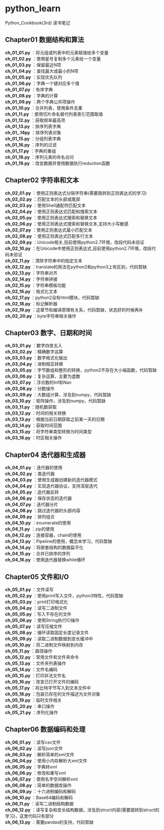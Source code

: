 # python_learn

Python_Cookbook(3rd) 读书笔记

## Chapter01 数据结构和算法

**ch_01_01.py** ：将元组或列表中的元素赋值给多个变量<br>
**ch_01_02.py** ：使用星号复制多个元素给一个变量<br>
**ch_01_03.py** ：保留最近N项<br>
**ch_01_04.py** ：查找最大或最小的N项<br>
**ch_01_05.py** ：实现优先队列<br>
**ch_01_06.py** ：字典一个键对应多个值<br>
**ch_01_07.py** ：有序字典<br>
**ch_01_08.py** ：字典的计算<br>
**ch_01_09.py** ：两个字典公共项操作<br>
**ch_01_10.py** ：合并列表，使用条件去重<br>
**ch_01_11.py** ：使用切片命名替代列表索引范围取值<br>
**ch_01_12.py** ：获取频率最高项<br>
**ch_01_13.py** ：排序列表字典<br>
**ch_01_.14py** ：排序列表对象<br>
**ch_01_15.py** ：分组列表字典<br>
**ch_01_16.py** ：序列的过滤<br>
**ch_01_17.py** ：字典的重组<br>
**ch_01_18.py** ：序列元素的命名访问<br>
**ch_01_19.py** ：改变数据并使用数据执行reduction函数<br>

## Chapter02 字符串和文本

**ch_02_01.py** ：使用正则表达式分隔字符串(需要跳转到正则表达式的学习)<br>
**ch_02_02.py** ：匹配文本的头部或尾部<br>
**ch_02_03.py** ：使用Shell通配符匹配文本<br>
**ch_02_04.py** ：使用正则表达式匹配和搜索文本<br>
**ch_02_05.py** ：使用正则表达式搜索和替换文本<br>
**ch_02_06.py** ：使用正则表达式搜索和替换文本,支持大小写敏感<br>
**ch_02_07.py** ：使用正则表达式最小匹配文本<br>
**ch_02_08.py** ：使用正则表达式匹配多行文本<br>
**ch_02_09.py** ：Unicode相关,目前使用python2.7环境，改段代码未验证<br>
**ch_02_10.py** ：在Unicode中使用正则表达式,目前使用python2.7环境，改段代码未验证<br>
**ch_02_11.py** ：清除字符串中的指定文本<br>
**ch_02_12.py** ：translate的用法在python2和python3上有区别，代码暂缺<br>
**ch_02_13.py** ：字符串对齐<br>
**ch_02_14.py** ：字符串拼接<br>
**ch_02_15.py** ：字符串模板功能<br>
**ch_02_16.py** ：格式化文本<br>
**ch_02_17.py** ：python2没有html模块，代码暂缺<br>
**ch_02_18.py** ：标记解析器<br>
**ch_02_19.py** ：这章节和编译原理有关系，代码暂缺，状态好的时候再补<br>
**ch_02_20.py** ：byte字符串相关操作<br>

## Chapter03 数字、日期和时间

**ch_03_01.py** ：数字四舍五入<br>
**ch_03_02.py** ：精确数字运算<br>
**ch_03_03.py** ：数字格式化输出<br>
**ch_03_04.py** ：进制相互转换<br>
**ch_03_05.py** ：字节数组和整形的转换，python2不存在大小端函数，代码暂缺<br>
**ch_03_06.py** ：复杂运算，主要为虚数<br>
**ch_03_07.py** ：浮点数的Inf和Nan<br>
**ch_03_08.py** ：分数操作<br>
**ch_03_09.py** ：大数组计算，涉及到numpy，代码暂缺<br>
**ch_03_10.py** ：矩阵操作，涉及到numpy，代码暂缺<br>
**ch_03_11.py** ：随机数获取<br>
**ch_03_12.py** ：时间的相关转换<br>
**ch_03_13.py** ：根据当前日期获取之前某一天的日期<br>
**ch_03_14.py** ：获取时间范围<br>
**ch_03_15.py** ：将字符串类型转换为时间类型<br>
**ch_03_16.py** ：时区相关操作<br>

## Chapter04 迭代器和生成器

**ch_04_01.py** ：迭代器的使用<br>
**ch_04_02.py** ：类迭代器<br>
**ch_04_03.py** ：使用生成器创建新的迭代器模式<br>
**ch_04_04.py** ：实现迭代器协议，支持深层迭代<br>
**ch_04_05.py** ：迭代器反转<br>
**ch_04_06.py** ：保存状态的迭代器<br>
**ch_04_07.py** ：迭代器分片<br>
**ch_04_08.py** ：跳过迭代器的头部内容<br>
**ch_04_09.py** ：排列组合<br>
**ch_04_10.py** ：enumerate的使用<br>
**ch_04_11.py** ：zip的使用<br>
**ch_04_12.py** ：连接容器，chain的使用<br>
**ch_04_13.py** ：Pipeline的使用，概念未学习，代码暂缺<br>
**ch_04_14.py** ：将嵌套结构的数据扁平化<br>
**ch_04_15.py** ：合并已排序的序列<br>
**ch_04_16.py** ：使用迭代器替换while循环<br>

## Chapter05 文件和I/O

**ch_05_01.py** ：文件读写<br>
**ch_05_02.py** ：使用print写入文件，python3特性，代码暂缺<br>
**ch_05_03.py** ：print打印格式化<br>
**ch_05_04.py** ：读写二进制文件<br>
**ch_05_05.py** ：写入不存在的文件<br>
**ch_05_06.py** ：使用String执行IO操作<br>
**ch_05_07.py** ：读写压缩文件<br>
**ch_05_08.py** ：循环读取固定长度记录文件<br>
**ch_05_09.py** ：读取二进制数据到变长缓冲中<br>
**ch_05_10.py** ：将二进制文件映射到内存<br>
**ch_05_11.py** ：路径操作<br>
**ch_05_12.py** ：常用文件和文件夹命令<br>
**ch_05_13.py** ：文件夹列表操作<br>
**ch_05_14.py** ：文件名编码<br>
**ch_05_15.py** ：打印非法文件名<br>
**ch_05_16.py** ：改变已打开文件的编码<br>
**ch_05_17.py** ：将比特字节写入到文本文件中<br>
**ch_05_18.py** ：包装已存在的文件描述为文件对象<br>
**ch_05_19.py** ：临时文件相关<br>
**ch_05_20.py** ：串口操作<br>
**ch_05_21.py** ：序列化操作<br>

## Chapter06 数据编码和处理

**ch_06_01.py** ：读写csv文件<br>
**ch_06_02.py** ：读写json文件<br>
**ch_06_03.py** ：解析简单的xml文件<br>
**ch_06_04.py** ：使用小内存解析大xml文件<br>
**ch_06_05.py** ：字典转xml<br>
**ch_06_06.py** ：修改和重写xml<br>
**ch_06_07.py** ：使用名字空间解析xml<br>
**ch_06_08.py** ：简单的数据库操作<br>
**ch_06_09.py** ：十六进制编码和解码<br>
**ch_06_10.py** ：Base64编码和解码<br>
**ch_06_11.py** ：读写二进制结构数据<br>
**ch_06_12.py** ：读写复杂和变长结构数据，涉及到struct内容(需要跳转到struct的学习)，这里代码只有部分<br>
**ch_06_13.py** ：需要pandas的支持，代码暂缺<br>